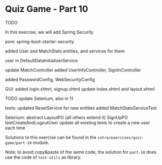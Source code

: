 # Quiz Game - Part 10

TODO

In this exercise, we will add Spring Security 

pom:
spring-boot-starter-security




added User and MatchStats entities, and services for them


user in DefaultDataInitializerService


update MatchController
added UserInfoController, SignInController

added PasswordConfig, WebSecurityConfig


GUI:
added login.xhtml, signup.xhtml
update index.xhtml and layout.xhtml


TODO update Selenium, also in 11


tests:
updated ResetService for new entities
added MatchStatsServiceTest

Selenium:
abstract LayoutPO (all others extend it)
SignUpPO
testCreateAndLogoutUser
update all existing tests to create a new user each time

Solutions to this exercise can be found in the 
`intro/exercises/quiz-game/part-10` module.

Note: to avoid copy&paste of the same code, the solution for `part-10` does
use the code of `test-utils` as library. 